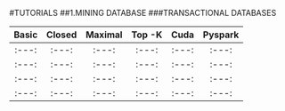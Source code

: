 #TUTORIALS
##1.MINING DATABASE
###TRANSACTIONAL DATABASES

| Basic | Closed | Maximal | Top -K | Cuda | Pyspark | 
| :---: | :---: | :---: | :---: | :---: | :---: |
| :---: | :---: | :---: | :---: | :---: | :---: |
| :---: | :---: | :---: | :---: | :---: | :---: |
| :---: | :---: | :---: | :---: | :---: | :---: |
| :---: | :---: | :---: | :---: | :---: | :---: |
